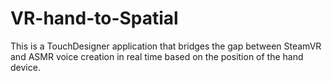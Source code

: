 # VR-hand-to-Spatial
This is a TouchDesigner application that bridges the gap between SteamVR and ASMR voice creation in real time based on the position of the hand device.
